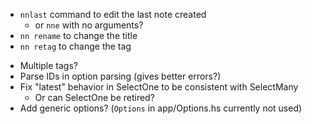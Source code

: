 +   `nnlast` command to edit the last note created
    +   or `nne` with no arguments?
+   `nn rename` to change the title
+   `nn retag` to change the tag
-   Multiple tags?
-   Parse IDs in option parsing (gives better errors?)
-   Fix "latest" behavior in SelectOne to be consistent with SelectMany
    -   Or can SelectOne be retired?
-   Add generic options? (`Options` in app/Options.hs currently not used)
